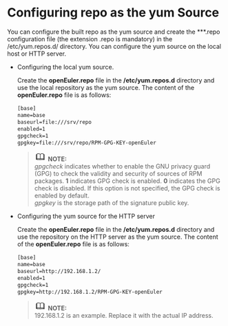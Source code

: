 # Configuring repo as the yum Source<a name="EN-US_TOPIC_0229622704"></a>

You can configure the built repo as the yum source and create the \*\*\*.repo configuration file \(the extension .repo is mandatory\) in the /etc/yum.repos.d/ directory. You can configure the yum source on the local host or HTTP server.

-   Configuring the local yum source.

    Create the  **openEuler.repo**  file in the  **/etc/yum.repos.d**  directory and use the local repository as the yum source. The content of the  **openEuler.repo**  file is as follows:

    ```
    [base]
    name=base
    baseurl=file:///srv/repo
    enabled=1
    gpgcheck=1
    gpgkey=file:///srv/repo/RPM-GPG-KEY-openEuler
    ```

    >![](public_sys-resources/icon-note.gif) **NOTE:**   
    >_gpgcheck_  indicates whether to enable the GNU privacy guard \(GPG\) to check the validity and security of sources of RPM packages.  **1**  indicates GPG check is enabled.  **0**  indicates the GPG check is disabled. If this option is not specified, the GPG check is enabled by default.  
    >_gpgkey_  is the storage path of the signature public key.  

-   Configuring the yum source for the HTTP server

    Create the  **openEuler.repo**  file in the  **/etc/yum.repos.d**  directory and use the repository on the HTTP server as the yum source. The content of the  **openEuler.repo**  file is as follows:

    ```
    [base]
    name=base
    baseurl=http://192.168.1.2/
    enabled=1
    gpgcheck=1
    gpgkey=http://192.168.1.2/RPM-GPG-KEY-openEuler
    ```

    >![](public_sys-resources/icon-note.gif) **NOTE:**   
    >192.168.1.2 is an example. Replace it with the actual IP address.  


